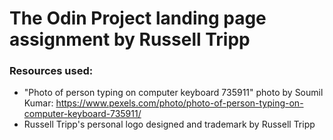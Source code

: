 # The Odin Project landing page assignment by Russell Tripp

### Resources used:
* "Photo of person typing on computer keyboard 735911" photo by Soumil Kumar: https://www.pexels.com/photo/photo-of-person-typing-on-computer-keyboard-735911/
* Russell Tripp's personal logo designed and trademark by Russell Tripp
